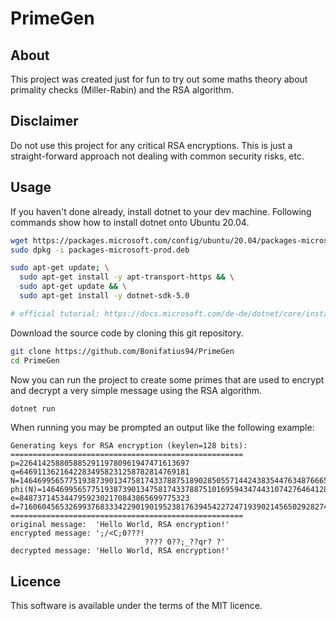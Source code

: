 
# PrimeGen

## About
This project was created just for fun to try out some maths theory about
primality checks (Miller-Rabin) and the RSA algorithm.

## Disclaimer
Do not use this project for any critical RSA encryptions. This is just a 
straight-forward approach not dealing with common security risks, etc.

## Usage
If you haven't done already, install dotnet to your dev machine.
Following commands show how to install dotnet onto Ubuntu 20.04.

```sh
wget https://packages.microsoft.com/config/ubuntu/20.04/packages-microsoft-prod.deb -O packages-microsoft-prod.deb
sudo dpkg -i packages-microsoft-prod.deb

sudo apt-get update; \
  sudo apt-get install -y apt-transport-https && \
  sudo apt-get update && \
  sudo apt-get install -y dotnet-sdk-5.0

# official tutorial: https://docs.microsoft.com/de-de/dotnet/core/install/linux-ubuntu#2004-
```

Download the source code by cloning this git repository.

```sh
git clone https://github.com/Bonifatius94/PrimeGen
cd PrimeGen
```

Now you can run the project to create some primes that are used to
encrypt and decrypt a very simple message using the RSA algorithm.

```sh
dotnet run
```

When running you may be prompted an output like the following example:

```text
Generating keys for RSA encryption (keylen=128 bits):
====================================================
p=22641425880588529119780961947471613697
q=64691136216422834958231258782814769181
N=1464699565775193873901347581743378875189028505571442438354476348766653072157
phi(N)=1464699565775193873901347581743378875101695943474431074276464128036366689280
e=84873714534479592302170843865699775323
d=716060456532699376833342290190195238176394542272471939021456502928274835667
====================================================
original message:  'Hello World, RSA encryption!'
encrypted message: ';/<C;0???!
                              ???? 0??;_??qr? ?'
decrypted message: 'Hello World, RSA encryption!'
```

## Licence
This software is available under the terms of the MIT licence.
